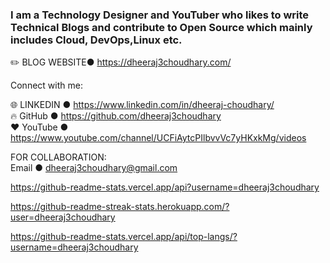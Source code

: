 ### I am a Technology Designer and YouTuber who likes to write Technical Blogs and contribute to Open Source which mainly includes Cloud, DevOps,Linux etc.

✏️ BLOG WEBSITE● https://dheeraj3choudhary.com/

Connect with me: 

🌐 LINKEDIN ●  https://www.linkedin.com/in/dheeraj-choudhary/  
🔥 GitHub ● https://github.com/dheeraj3choudhary  
❤️ YouTube ● https://www.youtube.com/channel/UCFiAytcPIlbvvVc7yHKxkMg/videos  

FOR COLLABORATION:  
Email ● dheeraj3choudhary@gmail.com

https://github-readme-stats.vercel.app/api?username=dheeraj3choudhary

https://github-readme-streak-stats.herokuapp.com/?user=dheeraj3choudhary

https://github-readme-stats.vercel.app/api/top-langs/?username=dheeraj3choudhary
